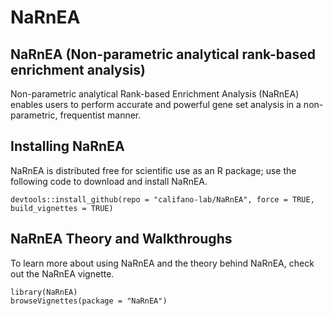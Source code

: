 # NaRnEA

## NaRnEA (Non-parametric analytical rank-based enrichment analysis)

Non-parametric analytical Rank-based Enrichment Analysis (NaRnEA) enables users to perform accurate and powerful gene set analysis in a non-parametric, frequentist manner.

## Installing NaRnEA

NaRnEA is distributed free for scientific use as an R package; use the following code to download and install NaRnEA.
```{r}
devtools::install_github(repo = "califano-lab/NaRnEA", force = TRUE, build_vignettes = TRUE)
```

## NaRnEA Theory and Walkthroughs
To learn more about using NaRnEA and the theory behind NaRnEA, check out the NaRnEA vignette.
```{r}
library(NaRnEA)
browseVignettes(package = "NaRnEA")
```